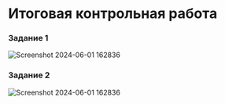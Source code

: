 # Итоговая контрольная работа
### Задание 1
![Screenshot 2024-06-01 162836](https://github.com/Alex-number-one/GB_FinalWork_15tasks/assets/136375782/d8df1225-79bd-440a-b996-81dbf5e8071c)
### Задание 2
![Screenshot 2024-06-01 162836](https://github.com/Alex-number-one/GB_FinalWork_15tasks/assets/136375782/13e19af3-4ad7-440e-a00c-8df8b6232804)

